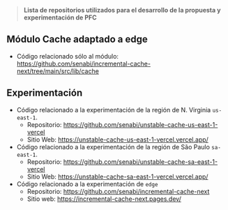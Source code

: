 > **Lista de repositorios utilizados para el desarrollo de la propuesta y experimentación de PFC**

## Módulo Cache adaptado a edge

- Código relacionado sólo al módulo: https://github.com/senabi/incremental-cache-next/tree/main/src/lib/cache

## Experimentación
- Código relacionado a la experimentación de la región de N. Virginia `us-east-1`.
  - Repositorio: https://github.com/senabi/unstable-cache-us-east-1-vercel
  - Sitio Web: https://unstable-cache-us-east-1-vercel.vercel.app/
- Código relacionado a la experimentación de la región de São Paulo `sa-east-1`.
  - Repositorio: https://github.com/senabi/unstable-cache-sa-east-1-vercel
  - Sitio Web: https://unstable-cache-sa-east-1-vercel.vercel.app/
- Código relacionado a la experimentación de `edge`
  - Repositorio: https://github.com/senabi/incremental-cache-next
  - Sitio web: https://incremental-cache-next.pages.dev/
